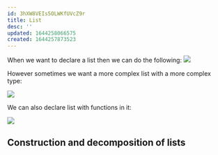```yaml
---
id: 3hXW8VEIs5OLWKfUVcZ9r
title: List
desc: ''
updated: 1644258066575
created: 1644257873523
---
```

When we want to declare a list then we can do the following:
![](/assets/images/2022-02-07-19-18-19.png)

However sometimes we want a more complex list with a more complex type:

![](/assets/images/2022-02-07-19-19-01.png)

We can also declare list with functions in it:

![](/assets/images/2022-02-07-19-19-28.png)

## Construction and decomposition of lists

